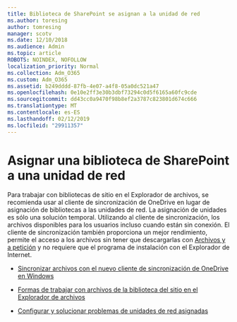 ```yaml
---
title: Biblioteca de SharePoint se asignan a la unidad de red
ms.author: toresing
author: tomresing
manager: scotv
ms.date: 12/10/2018
ms.audience: Admin
ms.topic: article
ROBOTS: NOINDEX, NOFOLLOW
localization_priority: Normal
ms.collection: Adm_O365
ms.custom: Adm_O365
ms.assetid: b249dddd-87fb-4e07-a4f8-05a0dc521a47
ms.openlocfilehash: 0e10e2ff3e30b3dbf73294c0d5f6165a60fc9cde
ms.sourcegitcommit: dd43cc0a9470f98b8ef2a3787c823801d674c666
ms.translationtype: MT
ms.contentlocale: es-ES
ms.lasthandoff: 02/12/2019
ms.locfileid: "29911357"
---
```

# <a name="map-a-sharepoint-library-to-a-network-drive"></a>Asignar una biblioteca de SharePoint a una unidad de red

Para trabajar con bibliotecas de sitio en el Explorador de archivos, se recomienda usar al cliente de sincronización de OneDrive en lugar de asignación de bibliotecas a las unidades de red. La asignación de unidades es sólo una solución temporal. Utilizando al cliente de sincronización, los archivos disponibles para los usuarios incluso cuando están sin conexión. El cliente de sincronización también proporciona un mejor rendimiento, permite el acceso a los archivos sin tener que descargarlas con [Archivos y a petición](https://support.office.com/article/Learn-about-OneDrive-Files-On-Demand-0E6860D3-D9F3-4971-B321-7092438FB38E) y no requiere que el programa de instalación con el Explorador de Internet. 
  
- [Sincronizar archivos con el nuevo cliente de sincronización de OneDrive en Windows](https://go.microsoft.com/fwlink/?linkid=866427)
    
- [ Formas de trabajar con archivos de la biblioteca del sitio en el Explorador de archivos ](https://go.microsoft.com/fwlink/?linkid=866291)
    
- [Configurar y solucionar problemas de unidades de red asignadas](https://support.microsoft.com/kb/2616712)
    

